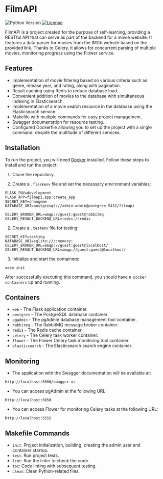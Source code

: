 # FilmAPI

![Python Version](https://img.shields.io/badge/python-3.11-blue.svg)
[![License](https://img.shields.io/badge/license-MIT-green.svg)](https://opensource.org/licenses/MIT)

FilmAPI is a project created for the purpose of self-learning, providing a RESTful API that can serve as part of the backend for a movie website. It features a data parser for movies from the IMDb website based on the provided link. Thanks to Celery, it allows for concurrent parsing of multiple movies, monitoring progress using the Flower service.

## Features

- Implementation of movie filtering based on various criteria such as genre, release year, and rating, along with pagination.
- Result caching using Redis to reduce database load.
- Convenient addition of movies to the database with simultaneous indexing in Elasticsearch.
- Implementation of a movie search resource in the database using the Elasticsearch service.
- Makefile with multiple commands for easy project management.
- Swagger documentation for resource testing.
- Configured Dockerfile allowing you to set up the project with a single command, despite the multitude of different services.

## Installation

To run the project, you will need [Docker](https://www.docker.com/) installed. Follow these steps to install and run the project:

1. Clone the repository.

2. Create a `.flaskenv` file and set the necessary environment variables:

```
FLASK_ENV=development
FLASK_APP=filmapi.app:create_app
SECRET_KEY=changeme
DATABASE_URI=postgresql://admin:admin@postgres:5432/filmapi

CELERY_BROKER_URL=amqp://guest:guest@rabbitmq
CELERY_RESULT_BACKEND_URL=redis://redis
```
2. Create a `.testenv` file for testing:

```
SECRET_KEY=testing
DATABASE_URI=sqlite:///:memory:
CELERY_BROKER_URL=amqp://guest:guest@localhost/
CELERY_RESULT_BACKEND_URL=amqp://guest:guest@localhost/
```
3. Initialize and start the containers:

```
make init
```

After successfully executing this command, you should have `8 Docker containers` up and running.

## Containers

- `web` - The Flask application container.
- `postgres` - The PostgreSQL database container.
- `pgadmin` - The pgAdmin database management tool container.
- `rabbitmq` - The RabbitMQ message broker container.
- `redis` - The Redis cache container.
- `celery` - The Celery task worker container.
- `flower` - The Flower Celery task monitoring tool container.
- `elasticsearch` - The Elasticsearch search engine container.


## Monitoring
- The application with the Swagger documentation will be available at:
```
http://localhost:5000/swagger-ui
```

- You can access pgAdmin at the following URL: 
```
http://localhost:5050
```
- You can access Flower for monitoring Celery tasks at the following URL:
```
http://localhost:5555
```

## Makefile Commands

- `init`: Project initialization, building, creating the admin user and container startup.
- `test`: Run project tests.
- `lint`: Run the linter to check the code.
- `tox`: Code linting with subsequent testing.
- `clean`: Clean Python-related files.

